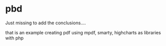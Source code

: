 # pbd
Just missing to add the conclusions....

that is an example creating pdf using mpdf, smarty, highcharts as libraries with php
